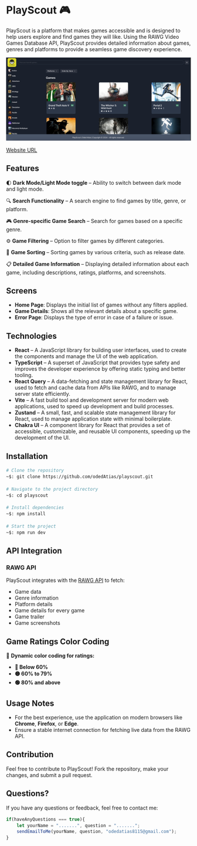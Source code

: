 # PlayScout 🎮

PlayScout is a platform that makes games accessible and is designed to help users explore and find games they will like. Using the RAWG Video Games Database API, PlayScout provides detailed information about games, genres and platforms to provide a seamless game discovery experience.

![PlayScout](PlayScout.png)

[Website URL](https://play-scout-b12g65kgz-oded-atias-projects.vercel.app/games/3498)

## Features

🌓 **Dark Mode/Light Mode toggle** – Ability to switch between dark mode and light mode.

🔍 **Search Functionality** – A search engine to find games by title, genre, or platform.

🎮 **Genre-specific Game Search** – Search for games based on a specific genre.

⚙️ **Game Filtering** – Option to filter games by different categories.

📅 **Game Sorting** – Sorting games by various criteria, such as release date.

📋 **Detailed Game Information** – Displaying detailed information about each game, including descriptions, ratings, platforms, and screenshots.


## Screens

- **Home Page**: Displays the initial list of games without any filters applied.
- **Game Details**: Shows all the relevant details about a specific game.
- **Error Page**: Displays the type of error in case of a failure or issue.

## Technologies

- **React** – A JavaScript library for building user interfaces, used to create the components and manage the UI of the web application.
- **TypeScript** – A superset of JavaScript that provides type safety and improves the developer experience by offering static typing and better tooling.
- **React Query** – A data-fetching and state management library for React, used to fetch and cache data from APIs like RAWG, and to manage server state efficiently.
- **Vite** – A fast build tool and development server for modern web applications, used to speed up development and build processes.
- **Zustand** – A small, fast, and scalable state management library for React, used to manage application state with minimal boilerplate.
- **Chakra UI** – A component library for React that provides a set of accessible, customizable, and reusable UI components, speeding up the development of the UI.

## Installation

```bash
# Clone the repository
~$: git clone https://github.com/odedAtias/playscout.git

# Navigate to the project directory
~$: cd playscout

# Install dependencies
~$: npm install

# Start the project
~$: npm run dev
```

## API Integration

### RAWG API

PlayScout integrates with the [RAWG API](https://rawg.io/apidocs) to fetch:

- Game data
- Genre information
- Platform details
- Game details for every game
- Game trailer
- Game screenshots

## Game Ratings Color Coding

🎨 **Dynamic color coding for ratings:**

- **🔴 Below 60%**
- **🟡 60% to 79%**
- **🟢 80% and above**

## Usage Notes

- For the best experience, use the application on modern browsers like **Chrome**, **Firefox**, or **Edge**.
- Ensure a stable internet connection for fetching live data from the RAWG API.

## Contribution

Feel free to contribute to PlayScout! Fork the repository, make your changes, and submit a pull request.

## Questions?

If you have any questions or feedback, feel free to contact me:

```javascript
if(haveAnyQuestions === true){
    let yourName = ".......", question = ".......";
    sendEmailToMe(yourName, question, "odedatias8115@gmail.com");
}
```
